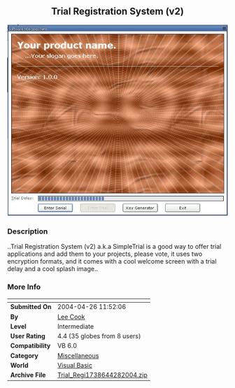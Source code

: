 ﻿<div align="center">

## Trial Registration System \(v2\)

<img src="PIC200442819373375.JPG">
</div>

### Description

..Trial Registration System (v2) a.k.a SimpleTrial is a good way to offer trial applications and add them to your projects, please vote, it uses two encryption formats, and it comes with a cool welcome screen with a trial delay and a cool splash image..
 
### More Info
 


<span>             |<span>
---                |---
**Submitted On**   |2004-04-26 11:52:06
**By**             |[Lee Cook](https://github.com/Planet-Source-Code/PSCIndex/blob/master/ByAuthor/lee-cook.md)
**Level**          |Intermediate
**User Rating**    |4.4 (35 globes from 8 users)
**Compatibility**  |VB 6\.0
**Category**       |[Miscellaneous](https://github.com/Planet-Source-Code/PSCIndex/blob/master/ByCategory/miscellaneous__1-1.md)
**World**          |[Visual Basic](https://github.com/Planet-Source-Code/PSCIndex/blob/master/ByWorld/visual-basic.md)
**Archive File**   |[Trial\_Regi1738644282004\.zip](https://github.com/Planet-Source-Code/lee-cook-trial-registration-system-v2__1-53453/archive/master.zip)








